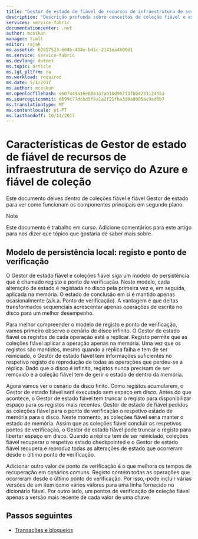 ```yaml
---
title: "Gestor de estado de fiável de recursos de infraestrutura de serviço do Azure e fiável de coleção características | Microsoft Docs"
description: "Descrição profunda sobre conceitos de coleção fiável e estrutura no Service Fabric do Azure."
services: service-fabric
documentationcenter: .net
author: mcoskun
manager: timlt
editor: rajak
ms.assetid: 62857523-604b-434e-bd1c-2141ea4b00d1
ms.service: service-fabric
ms.devlang: dotnet
ms.topic: article
ms.tgt_pltfrm: na
ms.workload: required
ms.date: 5/1/2017
ms.author: mcoskun
ms.openlocfilehash: d607449a16e886337ab1bd96213fbb4231124353
ms.sourcegitcommit: 6699c77dcbd5f8a1a2f21fba3d0a0005ac9ed6b7
ms.translationtype: MT
ms.contentlocale: pt-PT
ms.lasthandoff: 10/11/2017
---
```

# <a name="azure-service-fabric-reliable-state-manager-and-reliable-collection-internals"></a>Características de Gestor de estado de fiável de recursos de infraestrutura de serviço do Azure e fiável de coleção
Este documento delves dentro de coleções fiável e fiável Gestor de estado para ver como funcionam os componentes principais em segundo plano.

> [!NOTE]
> Este documento é trabalho em curso. Adicione comentários para este artigo para nos dizer que tópico que gostaria de saber mais sobre.
>

##  <a name="local-persistence-model-log-and-checkpoint"></a>Modelo de persistência local: registo e ponto de verificação
O Gestor de estado fiável e coleções fiável siga um modelo de persistência que é chamado registo e ponto de verificação.
Neste modelo, cada alteração de estado é registada no disco pela primeira vez e, em seguida, aplicada na memória.
O estado de conclusão em si é mantido apenas ocasionalmente (a.k.a. Ponto de verificação).
A vantagem é que deltas transformados sequenciais acrescentar apenas operações de escrita no disco para um melhor desempenho.

Para melhor compreender o modelo de registo e ponto de verificação, vamos primeiro observe o cenário de disco infinito.
O Gestor de estado fiável os registos de cada operação está a replicar.
Registo permite que as coleções fiável aplicar a operação apenas na memória.
Uma vez que os registos são mantidos, mesmo quando a réplica falha e tem de ser reiniciado, o Gestor de estado fiável tem informações suficientes no respetivo registo de reprodução de todas as operações que perdeu-se a réplica.
Dado que o disco é infinito, registos nunca precisam de ser removido e a coleção fiável tem de gerir o estado de dentro da memória.

Agora vamos ver o cenário de disco finito.
Como registos acumularem, o Gestor de estado fiável será executado sem espaço em disco.
Antes do que acontece, o Gestor de estado fiável tem truncar o registo para disponibilizar espaço para os registos mais recentes.
Gestor de estado de fiável pedidos as coleções fiável para o ponto de verificação o respetivo estado de memória para o disco.
Neste momento, as coleções fiável seria manter o estado de memória.
Assim que as coleções fiável concluir os respetivos pontos de verificação, o Gestor de estado fiável pode truncar o registo para libertar espaço em disco.
Quando a réplica tem de ser reiniciado, coleções fiável recuperar o respetivo estado checkpointed e o Gestor de estado fiável recupera e reproduz todas as alterações de estado que ocorreram desde o último ponto de verificação.

Adicionar outro valor de ponto de verificação é o que melhora os tempos de recuperação em cenários comuns. Registo contém todas as operações que ocorreram desde o último ponto de verificação.
Por isso,-pode incluir várias versões de um item como vários valores para uma linha fornecido no dicionário fiável.
Por outro lado, um pontos de verificação de coleção fiável apenas a versão mais recente de cada valor de uma chave.

## <a name="next-steps"></a>Passos seguintes
* [Transações e bloqueios](service-fabric-reliable-services-reliable-collections-transactions-locks.md)

